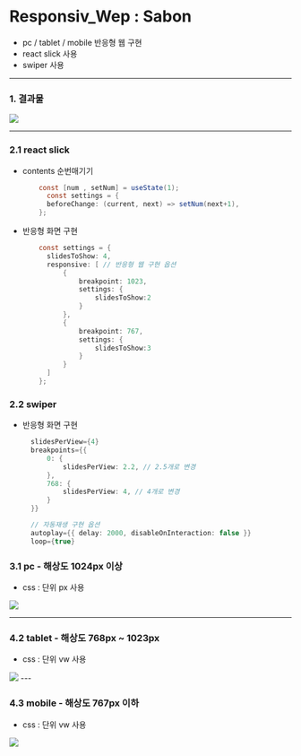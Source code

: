 # Responsiv_Wep : Sabon
- pc / tablet / mobile 반응형 웹 구현
- react slick 사용
- swiper 사용
  
---
### 1. 결과물
<img src="./mdImg/output.gif">

---


### 2.1 react slick
- contents 순번매기기
  ```java
      const [num , setNum] = useState(1);
        const settings = {
        beforeChange: (current, next) => setNum(next+1),
      };
  ```
- 반응형 화면 구현
  ```java
      const settings = {
        slidesToShow: 4,
        responsive: [ // 반응형 웹 구현 옵션
            {  
                breakpoint: 1023,
                settings: {
                    slidesToShow:2 
                } 
            },
            { 
                breakpoint: 767,
                settings: {	
                    slidesToShow:3
                } 
            }
        ]
      };
    ```

### 2.2 swiper 
- 반응형 화면 구현
  ```java
    slidesPerView={4}
    breakpoints={{
        0: {
            slidesPerView: 2.2, // 2.5개로 변경
        },
        768: {
            slidesPerView: 4, // 4개로 변경
        }
    }}

    // 자동재생 구현 옵션
    autoplay={{ delay: 2000, disableOnInteraction: false }}
    loop={true}
  ```

### 3.1 pc - 해상도 1024px 이상
- css : 단위 px 사용

<img src="./mdImg/pc.png">

---
### 4.2 tablet - 해상도 768px ~ 1023px
- css : 단위 vw 사용

<img src="./mdImg/tablet.png">
---

### 4.3 mobile - 해상도 767px 이하
- css : 단위 vw 사용


<img src="./mdImg/mobile.png">

